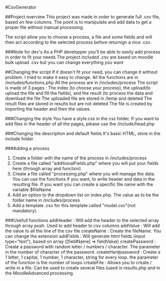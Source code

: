 #CsvGenerator

##Project overview
This project was made in order to generate full .csv file, based on few columns.
The point is to manipulate and add data to get a proper file without manual processing.

The script allow you to choose a process, a file and some fields and will then act according to the selected process before returnign a nice .csv.

###Note for dev's
As a PHP developper you'll be able to easily add process in order to fit your needs
The project included .csv are based on moodle bulk upload .csv but you can change everything you want

##Changing the script
If it doesn't fit your need, you can change it without problem.
I tried to make it easy to change.
All the functions are in /includes/functions.php
All the process are in /includes/process
The script is made of 3 pages : The index (to choose your process), the upload(to upload the file and fill the fields), and the result (to process the data and download the file
The uploaded file are stored in /temp and deleted 
The result files are stored in results but are not deleted
The file is created by importing the header and then the values.

###Changing the style
You have a style.css in the css folder.
If you want to add files in the header of all the pages, please use the /include/head.php

###Changing the description and default fields
It's basic HTML, store in the include folder

###Adding a process
1. Create a folder with the name of the process in /includes/process
2. Create a file called "additionalFields.php" where you will put your fields here (through array and function)
3. Create a file called "processing.php" where you will manage the data. You can use the functions if you want, to write header and data in the resulting file. If you want you can create a specific file name with the variable $fileName
4. Add an option to the dropdown list on index.php. The value as to be the folder name in /includes/process
5. Add a template .csv for this template called "model.csv"(not mandatory).

###Usefull functions
addHeader : Will add the header to the selected array through array push. Used to add header to csv columns
addValue : Will add the value to all the line of the csv file
createName : Create the fileName. You can change the extension
addFields : Will generate html fields (input type="text"), based on array ([fieldName] => fieldValue)
createPassword : Create a password with random letter / numbers / character. The parameter in the number of character of the password.
createHardpassword : Create a 1 letter, 1 capital, 1 number, 1 character, string for every loop. the parameter of the function is the number of loops 
createFile : Allows you to create / write in a file. Can be used to create several files (used in results.php and in the MoodleAdvanced processing.